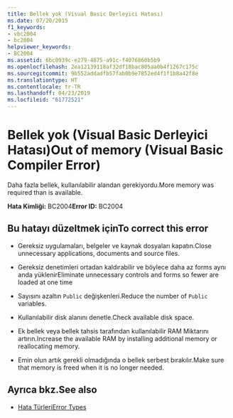```yaml
---
title: Bellek yok (Visual Basic Derleyici Hatası)
ms.date: 07/20/2015
f1_keywords:
- vbc2004
- bc2004
helpviewer_keywords:
- BC2004
ms.assetid: 6bc0939c-e279-4875-a91c-f4076860b5b9
ms.openlocfilehash: 2ea12139118af32df18bac805aa0b4f1267c175c
ms.sourcegitcommit: 9b552addadfb57fab0b9e7852ed4f1f1b8a42f8e
ms.translationtype: HT
ms.contentlocale: tr-TR
ms.lasthandoff: 04/23/2019
ms.locfileid: "61772521"
---
```

# <a name="out-of-memory-visual-basic-compiler-error"></a><span data-ttu-id="8d163-102">Bellek yok (Visual Basic Derleyici Hatası)</span><span class="sxs-lookup"><span data-stu-id="8d163-102">Out of memory (Visual Basic Compiler Error)</span></span>
<span data-ttu-id="8d163-103">Daha fazla bellek, kullanılabilir alandan gerekiyordu.</span><span class="sxs-lookup"><span data-stu-id="8d163-103">More memory was required than is available.</span></span>  
  
 <span data-ttu-id="8d163-104">**Hata Kimliği:** BC2004</span><span class="sxs-lookup"><span data-stu-id="8d163-104">**Error ID:** BC2004</span></span>  
  
## <a name="to-correct-this-error"></a><span data-ttu-id="8d163-105">Bu hatayı düzeltmek için</span><span class="sxs-lookup"><span data-stu-id="8d163-105">To correct this error</span></span>  
  
- <span data-ttu-id="8d163-106">Gereksiz uygulamaları, belgeler ve kaynak dosyaları kapatın.</span><span class="sxs-lookup"><span data-stu-id="8d163-106">Close unnecessary applications, documents and source files.</span></span>  
  
- <span data-ttu-id="8d163-107">Gereksiz denetimleri ortadan kaldırabilir ve böylece daha az forms aynı anda yüklenir</span><span class="sxs-lookup"><span data-stu-id="8d163-107">Eliminate unnecessary controls and forms so fewer are loaded at one time</span></span>  
  
- <span data-ttu-id="8d163-108">Sayısını azaltın `Public` değişkenleri.</span><span class="sxs-lookup"><span data-stu-id="8d163-108">Reduce the number of `Public` variables.</span></span>  
  
- <span data-ttu-id="8d163-109">Kullanılabilir disk alanını denetle.</span><span class="sxs-lookup"><span data-stu-id="8d163-109">Check available disk space.</span></span>  
  
- <span data-ttu-id="8d163-110">Ek bellek veya bellek tahsis tarafından kullanılabilir RAM Miktarını artırın.</span><span class="sxs-lookup"><span data-stu-id="8d163-110">Increase the available RAM by installing additional memory or reallocating memory.</span></span>  
  
- <span data-ttu-id="8d163-111">Emin olun artık gerekli olmadığında o bellek serbest bırakılır.</span><span class="sxs-lookup"><span data-stu-id="8d163-111">Make sure that memory is freed when it is no longer needed.</span></span>  
  
## <a name="see-also"></a><span data-ttu-id="8d163-112">Ayrıca bkz.</span><span class="sxs-lookup"><span data-stu-id="8d163-112">See also</span></span>

- [<span data-ttu-id="8d163-113">Hata Türleri</span><span class="sxs-lookup"><span data-stu-id="8d163-113">Error Types</span></span>](../../../visual-basic/programming-guide/language-features/error-types.md)
